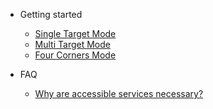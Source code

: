 - Getting started

  - [Single Target Mode](singele-target-mode.md)
  - [Multi Target Mode](multi-target-mode.md)
  - [Four Corners Mode](four-corners-mode.md)

- FAQ

  - [Why are accessible services necessary?](why-are-accessible.md)